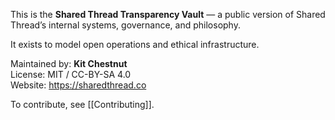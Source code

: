 This is the **Shared Thread Transparency Vault** — a public version of Shared Thread’s internal systems, governance, and philosophy.

It exists to model open operations and ethical infrastructure.

Maintained by: **Kit Chestnut**  
License: MIT / CC-BY-SA 4.0  
Website: https://sharedthread.co

To contribute, see [[Contributing]].